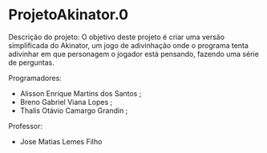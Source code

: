# ProjetoAkinator.0

Descrição do projeto:
  O objetivo deste projeto é criar uma versão simplificada do Akinator, um jogo de adivinhação onde o programa tenta adivinhar em que personagem o jogador está pensando, fazendo uma série de perguntas.

Programadores:  
  - Alisson Enrique Martins dos Santos  ;
  - Breno Gabriel Viana Lopes  ;
  - Thalis Otávio Camargo Grandin  ;

Professor:  
  - Jose Matias Lemes Filho

